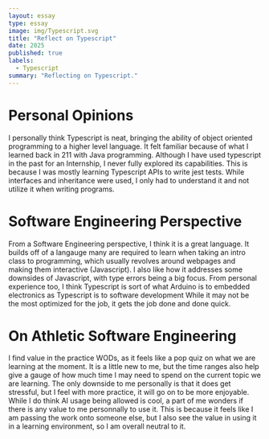 ```yaml
---
layout: essay
type: essay
image: img/Typescript.svg
title: "Reflect on Typescript"
date: 2025
published: true
labels:
  - Typescript
summary: "Reflecting on Typescript."
---
```


# Personal Opinions
I personally think Typescript is neat, bringing the ability of object oriented programming to a higher level language. It felt familiar because of what I learned back in 211 with Java programming. Although I have used typescript in the past for an Internship, I never fully explored its capabilities. This is because I was mostly learning Typescript APIs to write jest tests. While interfaces and inheritance were used, I only had to understand it and not utilize it when writing programs. 

# Software Engineering Perspective
From a Software Engineering perspective, I think it is a great language. It builds off of a langauge many are required to learn when taking an intro class to programming, which usually revolves around webpages and making them interactive (Javascript). I also like how it addresses some downsides of Javascript, with type errors being a big focus. From personal experience too, I think Typescript is sort of what Arduino is to embedded electronics as Typescript is to software development While it may not be the most optimized for the job, it gets the job done and done quick. 

# On Athletic Software Engineering
I find value in the practice WODs, as it feels like a pop quiz on what we are learning at the moment. It is a little new to me, but the time ranges also help give a gauge of how much time I may need to spend on the current topic we are learning. The only downside to me personally is that it does get stressful, but I feel with more practice, it will go on to be more enjoyable. While I do think AI usage being allowed is cool, a part of me wonders if there is any value to me personnally to use it. This is because it feels like I am passing the work onto someone else, but I also see the value in using it in a learning environment, so I am overall neutral to it.
